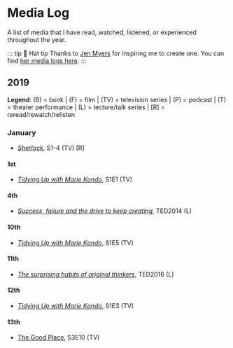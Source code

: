 # Media Log

A list of media that I have read, watched, listened, or experienced throughout the year.

::: tip 🎩 Hat tip 
Thanks to [Jen Myers](https://twitter.com/antiheroine) for inspiring me to create one. You can find [her media logs here](https://jenmyers.net/log/).
:::

## 2019

**Legend**: (B) = book | (F) = film | (TV) = television series | (P) = podcast | (T) = theater performance | (L) = lecture/talk series | [R] = reread/rewatch/relisten

### January

- [*Sherlock*](https://www.bbc.co.uk/programmes/b018ttws), S1-4 (TV) [R]

#### 1st
- [*Tidying Up with Marie Kondo*](https://www.netflix.com/title/80209379), S1E1 (TV)

#### 4th
- [*Success, failure and the drive to keep creating*](https://www.ted.com/talks/elizabeth_gilbert_success_failure_and_the_drive_to_keep_creating), TED2014 (L)

#### 10th
- [*Tidying Up with Marie Kondo*](https://www.netflix.com/title/80209379), S1E5 (TV)

#### 11th

- [*The surprising habits of original thinkers*](https://www.ted.com/talks/adam_grant_the_surprising_habits_of_original_thinkers), TED2016 (L)

#### 12th

- [*Tidying Up with Marie Kondo*](https://www.netflix.com/title/80209379), S1E3 (TV)

#### 13th

- [The Good Place](https://www.nbc.com/the-good-place), S3E10 (TV)
